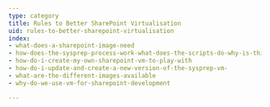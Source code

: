 ```yaml
---
type: category
title: Rules to Better SharePoint Virtualisation
uid: rules-to-better-sharepoint-virtualisation
index:
- what-does-a-sharepoint-image-need
- how-does-the-sysprep-process-work-what-does-the-scripts-do-why-is-this-process-so-complicated-
- how-do-i-create-my-own-sharepoint-vm-to-play-with
- how-do-i-update-and-create-a-new-version-of-the-sysprep-vm-
- what-are-the-different-images-available
- why-do-we-use-vm-for-sharepoint-development

---
```




